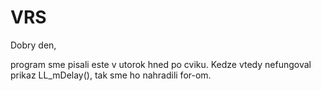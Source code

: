 # VRS

Dobry den,

program sme pisali este v utorok hned po cviku. Kedze vtedy nefungoval prikaz LL_mDelay(), tak sme ho nahradili for-om.
